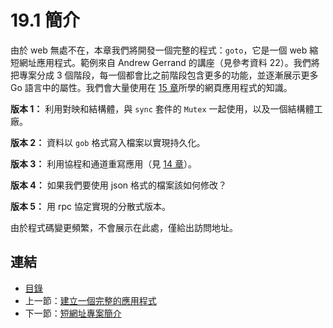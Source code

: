 # 19.1 簡介

由於 web 無處不在，本章我們將開發一個完整的程式：`goto`，它是一個 web 縮短網址應用程式。範例來自 Andrew Gerrand 的講座（見參考資料 22）。我們將把專案分成 3 個階段，每一個都會比之前階段包含更多的功能，並逐漸展示更多 Go 語言中的屬性。我們會大量使用在 [15 章](15.0.md)所學的網頁應用程式的知識。

**版本 1：** 利用對映和結構體，與 `sync` 套件的 `Mutex` 一起使用，以及一個結構體工廠。

**版本 2：** 資料以 `gob` 格式寫入檔案以實現持久化。

**版本 3：** 利用協程和通道重寫應用（見 [14 章](14.0.md)）。

**版本 4：** 如果我們要使用 json 格式的檔案該如何修改？

**版本 5：** 用 rpc 協定實現的分散式版本。

由於程式碼變更頻繁，不會展示在此處，僅給出訪問地址。

## 連結

- [目錄](directory.md)
- 上一節：[建立一個完整的應用程式](19.0.md)
- 下一節：[短網址專案簡介](19.2.md)
